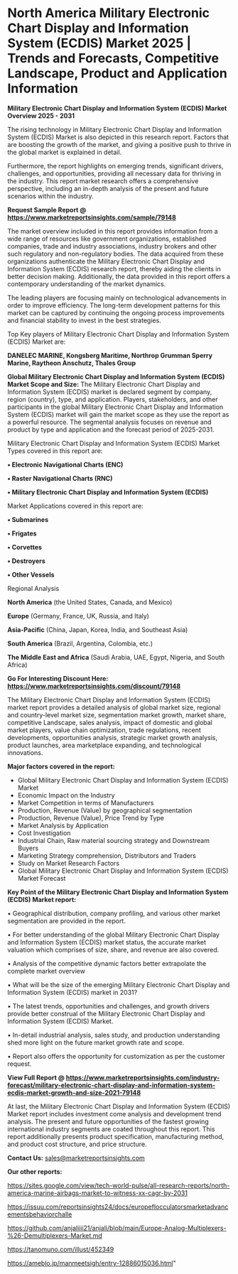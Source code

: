 # North America Military Electronic Chart Display and Information System (ECDIS) Market 2025 | Trends and Forecasts, Competitive Landscape, Product and Application Information

<Strong> Military Electronic Chart Display and Information System (ECDIS) Market Overview 2025 - 2031</strong>

The rising technology in Military Electronic Chart Display and Information System (ECDIS) Market is also depicted in this research report. Factors that are boosting the growth of the market, and giving a positive push to thrive in the global market is explained in detail.

Furthermore, the report highlights on emerging trends, significant drivers, challenges, and opportunities, providing all necessary data for thriving in the industry. This report market research offers a comprehensive perspective, including an in-depth analysis of the present and future scenarios within the industry.

<strong>Request Sample Report @ <a href=https://www.marketreportsinsights.com/sample/79148>https://www.marketreportsinsights.com/sample/79148</a></strong>

The market overview included in this report provides information from a wide range of resources like government organizations, established companies, trade and industry associations, industry brokers and other such regulatory and non-regulatory bodies. The data acquired from these organizations authenticate the Military Electronic Chart Display and Information System (ECDIS) research report, thereby aiding the clients in better decision making. Additionally, the data provided in this report offers a contemporary understanding of the market dynamics.

The leading players are focusing mainly on technological advancements in order to improve efficiency. The long-term development patterns for this market can be captured by continuing the ongoing process improvements and financial stability to invest in the best strategies.

Top Key players of Military Electronic Chart Display and Information System (ECDIS) Market are:

<strong>DANELEC MARINE, Kongsberg Maritime, Northrop Grumman Sperry Marine, Raytheon Anschutz, Thales Group</strong>

<strong><b>Global Military Electronic Chart Display and Information System (ECDIS) Market Scope and Size:</b></strong>
The Military Electronic Chart Display and Information System (ECDIS) market is declared segment by company, region (country), type, and application. Players, stakeholders, and other participants in the global Military Electronic Chart Display and Information System (ECDIS) market will gain the market scope as they use the report as a powerful resource. The segmental analysis focuses on revenue and product by type and application and the forecast period of 2025-2031.

Military Electronic Chart Display and Information System (ECDIS) Market Types covered in this report are:

<strong>• Electronic Navigational Charts (ENC)

• Raster Navigational Charts (RNC)

• Military Electronic Chart Display and Information System (ECDIS)</strong>

Market Applications covered in this report are:

<strong>• Submarines

• Frigates

• Corvettes

• Destroyers

• Other Vessels</strong> 

Regional Analysis

<strong>North America</strong> (the United States, Canada, and Mexico)

<strong>Europe</strong> (Germany, France, UK, Russia, and Italy)

<strong>Asia-Pacific</strong> (China, Japan, Korea, India, and Southeast Asia)

<strong>South America</strong> (Brazil, Argentina, Colombia, etc.)

<strong>The Middle East and Africa</strong> (Saudi Arabia, UAE, Egypt, Nigeria, and South Africa)

<strong>Go For Interesting Discount Here: <a href=https://www.marketreportsinsights.com/discount/79148>https://www.marketreportsinsights.com/discount/79148</a></strong>

The Military Electronic Chart Display and Information System (ECDIS) market report provides a detailed analysis of global market size, regional and country-level market size, segmentation market growth, market share, competitive Landscape, sales analysis, impact of domestic and global market players, value chain optimization, trade regulations, recent developments, opportunities analysis, strategic market growth analysis, product launches, area marketplace expanding, and technological innovations.

<strong><b>Major factors covered in the report:</b></strong>
<ul>
  <li>Global Military Electronic Chart Display and Information System (ECDIS) Market </li>
  <li>Economic Impact on the Industry</li>
  <li>Market Competition in terms of Manufacturers</li>
  <li>Production, Revenue (Value) by geographical segmentation</li>
  <li>Production, Revenue (Value), Price Trend by Type</li>
  <li>Market Analysis by Application</li>
  <li>Cost Investigation</li>
  <li>Industrial Chain, Raw material sourcing strategy and Downstream Buyers</li>
  <li>Marketing Strategy comprehension, Distributors and Traders</li>
  <li>Study on Market Research Factors</li>
  <li>Global Military Electronic Chart Display and Information System (ECDIS) Market Forecast</li>
</ul>

<strong><b>Key Point of the Military Electronic Chart Display and Information System (ECDIS) Market report:</b></strong>

• Geographical distribution, company profiling, and various other market segmentation are provided in the report.

• For better understanding of the global Military Electronic Chart Display and Information System (ECDIS) market status, the accurate market valuation which comprises of size, share, and revenue are also covered.

• Analysis of the competitive dynamic factors better extrapolate the complete market overview

• What will be the size of the emerging Military Electronic Chart Display and Information System (ECDIS) market in 2031?

• The latest trends, opportunities and challenges, and growth drivers provide better construal of the Military Electronic Chart Display and Information System (ECDIS) Market.

• In-detail industrial analysis, sales study, and production understanding shed more light on the future market growth rate and scope.

• Report also offers the opportunity for customization as per the customer request.

<strong><b>View Full Report @ <a href=https://www.marketreportsinsights.com/industry-forecast/military-electronic-chart-display-and-information-system-ecdis-market-growth-and-size-2021-79148>https://www.marketreportsinsights.com/industry-forecast/military-electronic-chart-display-and-information-system-ecdis-market-growth-and-size-2021-79148</a></b></strong>


At last, the Military Electronic Chart Display and Information System (ECDIS) Market report includes investment come analysis and development trend analysis. The present and future opportunities of the fastest growing international industry segments are coated throughout this report. This report additionally presents product specification, manufacturing method, and product cost structure, and price structure.

<strong>Contact Us:</strong>
sales@marketreportsinsights.com

<strong>Our other reports:</strong>

<a href=https://sites.google.com/view/tech-world-pulse/all-research-reports/north-america-marine-airbags-market-to-witness-xx-cagr-by-2031>https://sites.google.com/view/tech-world-pulse/all-research-reports/north-america-marine-airbags-market-to-witness-xx-cagr-by-2031</a>

<a href=https://issuu.com/reportsinsights24/docs/europeflocculatorsmarketadvancementsbehaviorchalle>https://issuu.com/reportsinsights24/docs/europeflocculatorsmarketadvancementsbehaviorchalle</a>

<a href=https://github.com/anjaliiii21/anjali/blob/main/Europe-Analog-Multiplexers-%26-Demultiplexers-Market.md>https://github.com/anjaliiii21/anjali/blob/main/Europe-Analog-Multiplexers-%26-Demultiplexers-Market.md</a>

<a href=https://tanomuno.com/illust/452349>https://tanomuno.com/illust/452349</a>

<a href=https://ameblo.jp/manmeetsigh/entry-12886015036.html>https://ameblo.jp/manmeetsigh/entry-12886015036.html</a>"
